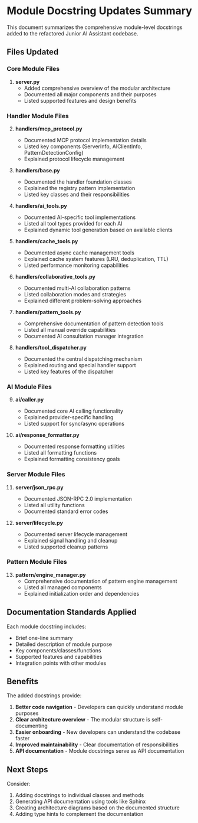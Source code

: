 # Module Docstring Updates Summary

This document summarizes the comprehensive module-level docstrings added to the refactored Junior AI Assistant codebase.

## Files Updated

### Core Module Files
1. **server.py**
   - Added comprehensive overview of the modular architecture
   - Documented all major components and their purposes
   - Listed supported features and design benefits

### Handler Module Files

2. **handlers/mcp_protocol.py**
   - Documented MCP protocol implementation details
   - Listed key components (ServerInfo, AIClientInfo, PatternDetectionConfig)
   - Explained protocol lifecycle management

3. **handlers/base.py**
   - Documented the handler foundation classes
   - Explained the registry pattern implementation
   - Listed key classes and their responsibilities

4. **handlers/ai_tools.py**
   - Documented AI-specific tool implementations
   - Listed all tool types provided for each AI
   - Explained dynamic tool generation based on available clients

5. **handlers/cache_tools.py**
   - Documented async cache management tools
   - Explained cache system features (LRU, deduplication, TTL)
   - Listed performance monitoring capabilities

6. **handlers/collaborative_tools.py**
   - Documented multi-AI collaboration patterns
   - Listed collaboration modes and strategies
   - Explained different problem-solving approaches

7. **handlers/pattern_tools.py**
   - Comprehensive documentation of pattern detection tools
   - Listed all manual override capabilities
   - Documented AI consultation manager integration

8. **handlers/tool_dispatcher.py**
   - Documented the central dispatching mechanism
   - Explained routing and special handler support
   - Listed key features of the dispatcher

### AI Module Files

9. **ai/caller.py**
   - Documented core AI calling functionality
   - Explained provider-specific handling
   - Listed support for sync/async operations

10. **ai/response_formatter.py**
    - Documented response formatting utilities
    - Listed all formatting functions
    - Explained formatting consistency goals

### Server Module Files

11. **server/json_rpc.py**
    - Documented JSON-RPC 2.0 implementation
    - Listed all utility functions
    - Documented standard error codes

12. **server/lifecycle.py**
    - Documented server lifecycle management
    - Explained signal handling and cleanup
    - Listed supported cleanup patterns

### Pattern Module Files

13. **pattern/engine_manager.py**
    - Comprehensive documentation of pattern engine management
    - Listed all managed components
    - Explained initialization order and dependencies

## Documentation Standards Applied

Each module docstring includes:
- Brief one-line summary
- Detailed description of module purpose
- Key components/classes/functions
- Supported features and capabilities
- Integration points with other modules

## Benefits

The added docstrings provide:
1. **Better code navigation** - Developers can quickly understand module purposes
2. **Clear architecture overview** - The modular structure is self-documenting
3. **Easier onboarding** - New developers can understand the codebase faster
4. **Improved maintainability** - Clear documentation of responsibilities
5. **API documentation** - Module docstrings serve as API documentation

## Next Steps

Consider:
1. Adding docstrings to individual classes and methods
2. Generating API documentation using tools like Sphinx
3. Creating architecture diagrams based on the documented structure
4. Adding type hints to complement the documentation